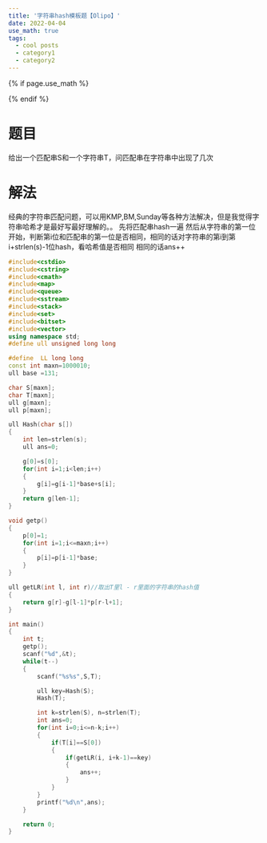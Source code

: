 ```yaml
---
title: '字符串hash模板题【Olipo】'
date: 2022-04-04
use_math: true
tags:
  - cool posts
  - category1
  - category2
---
```

{% if page.use_math %}  
<script type="text/javascript" id="MathJax-script" async  
  src="https://cdn.jsdelivr.net/npm/mathjax@3/es5/tex-mml-chtml.js">  
</script>  
<script>  
  MathJax = {  
    tex: {  
      inlineMath: [['$', '$'], ['\\(', '\\)']],  
      displayMath: [['$$', '$$'], ['\\[', '\\]']],  
      processEscapes: true  
    }  
  };  
</script>  
{% endif %}

# 题目  
给出一个匹配串S和一个字符串T，问匹配串在字符串中出现了几次

# 解法
经典的字符串匹配问题，可以用KMP,BM,Sunday等各种方法解决，但是我觉得字符串哈希才是最好写最好理解的。。
先将匹配串hash一遍
然后从字符串的第一位开始，判断第i位和匹配串的第一位是否相同，相同的话对字符串的第i到第i+strlen(s)-1位hash，看哈希值是否相同
相同的话ans++

```cpp 
#include<cstdio>
#include<cstring>
#include<cmath>
#include<map>
#include<queue>
#include<sstream>
#include<stack>
#include<set>
#include<bitset>
#include<vector>
using namespace std;
#define ull unsigned long long

#define  LL long long
const int maxn=1000010;
ull base =131;

char S[maxn];
char T[maxn];
ull g[maxn];
ull p[maxn];

ull Hash(char s[])
{
    int len=strlen(s);
    ull ans=0;

    g[0]=s[0];
    for(int i=1;i<len;i++)
    {
        g[i]=g[i-1]*base+s[i];
    }
    return g[len-1];
}

void getp()
{
    p[0]=1;
    for(int i=1;i<=maxn;i++)
    {
        p[i]=p[i-1]*base;
    }
}

ull getLR(int l, int r)//取出T里l - r里面的字符串的hash值
{
    return g[r]-g[l-1]*p[r-l+1];
}

int main()
{
    int t;
    getp();
    scanf("%d",&t);
    while(t--)
    {
        scanf("%s%s",S,T);

        ull key=Hash(S);
        Hash(T);

        int k=strlen(S), n=strlen(T);
        int ans=0;
        for(int i=0;i<=n-k;i++)
        {
            if(T[i]==S[0])
            {
                if(getLR(i, i+k-1)==key)
                {
                    ans++;
                }
            }
        }
        printf("%d\n",ans);
    }

    return 0;
}
```
